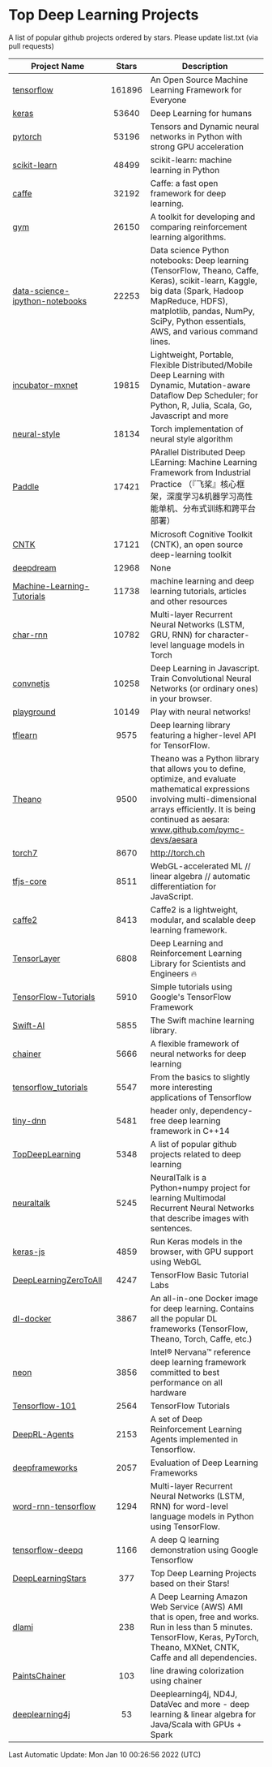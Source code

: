 # Top Deep Learning Projects
A list of popular github projects ordered by stars.
Please update list.txt (via pull requests)

|Project Name| Stars | Description |
| ---------- |:-----:| ----------- |
| [tensorflow](https://github.com/tensorflow/tensorflow) | 161896 | An Open Source Machine Learning Framework for Everyone |
| [keras](https://github.com/keras-team/keras) | 53640 | Deep Learning for humans |
| [pytorch](https://github.com/pytorch/pytorch) | 53196 | Tensors and Dynamic neural networks in Python with strong GPU acceleration |
| [scikit-learn](https://github.com/scikit-learn/scikit-learn) | 48499 | scikit-learn: machine learning in Python |
| [caffe](https://github.com/BVLC/caffe) | 32192 | Caffe: a fast open framework for deep learning. |
| [gym](https://github.com/openai/gym) | 26150 | A toolkit for developing and comparing reinforcement learning algorithms. |
| [data-science-ipython-notebooks](https://github.com/donnemartin/data-science-ipython-notebooks) | 22253 | Data science Python notebooks: Deep learning (TensorFlow, Theano, Caffe, Keras), scikit-learn, Kaggle, big data (Spark, Hadoop MapReduce, HDFS), matplotlib, pandas, NumPy, SciPy, Python essentials, AWS, and various command lines. |
| [incubator-mxnet](https://github.com/apache/incubator-mxnet) | 19815 | Lightweight, Portable, Flexible Distributed/Mobile Deep Learning with Dynamic, Mutation-aware Dataflow Dep Scheduler; for Python, R, Julia, Scala, Go, Javascript and more |
| [neural-style](https://github.com/jcjohnson/neural-style) | 18134 | Torch implementation of neural style algorithm |
| [Paddle](https://github.com/PaddlePaddle/Paddle) | 17421 | PArallel Distributed Deep LEarning: Machine Learning Framework from Industrial Practice （『飞桨』核心框架，深度学习&机器学习高性能单机、分布式训练和跨平台部署） |
| [CNTK](https://github.com/microsoft/CNTK) | 17121 | Microsoft Cognitive Toolkit (CNTK), an open source deep-learning toolkit |
| [deepdream](https://github.com/google/deepdream) | 12968 | None |
| [Machine-Learning-Tutorials](https://github.com/ujjwalkarn/Machine-Learning-Tutorials) | 11738 | machine learning and deep learning tutorials, articles and other resources  |
| [char-rnn](https://github.com/karpathy/char-rnn) | 10782 | Multi-layer Recurrent Neural Networks (LSTM, GRU, RNN) for character-level language models in Torch |
| [convnetjs](https://github.com/karpathy/convnetjs) | 10258 | Deep Learning in Javascript. Train Convolutional Neural Networks (or ordinary ones) in your browser. |
| [playground](https://github.com/tensorflow/playground) | 10149 | Play with neural networks! |
| [tflearn](https://github.com/tflearn/tflearn) | 9575 | Deep learning library featuring a higher-level API for TensorFlow. |
| [Theano](https://github.com/Theano/Theano) | 9500 | Theano was a Python library that allows you to define, optimize, and evaluate mathematical expressions involving multi-dimensional arrays efficiently. It is being continued as aesara: www.github.com/pymc-devs/aesara |
| [torch7](https://github.com/torch/torch7) | 8670 | http://torch.ch |
| [tfjs-core](https://github.com/tensorflow/tfjs-core) | 8511 | WebGL-accelerated ML // linear algebra // automatic differentiation for JavaScript. |
| [caffe2](https://github.com/facebookarchive/caffe2) | 8413 | Caffe2 is a lightweight, modular, and scalable deep learning framework. |
| [TensorLayer](https://github.com/tensorlayer/TensorLayer) | 6808 | Deep Learning and Reinforcement Learning Library for Scientists and Engineers 🔥 |
| [TensorFlow-Tutorials](https://github.com/nlintz/TensorFlow-Tutorials) | 5910 | Simple tutorials using Google's TensorFlow Framework |
| [Swift-AI](https://github.com/Swift-AI/Swift-AI) | 5855 | The Swift machine learning library. |
| [chainer](https://github.com/chainer/chainer) | 5666 | A flexible framework of neural networks for deep learning |
| [tensorflow_tutorials](https://github.com/pkmital/tensorflow_tutorials) | 5547 | From the basics to slightly more interesting applications of Tensorflow |
| [tiny-dnn](https://github.com/tiny-dnn/tiny-dnn) | 5481 | header only, dependency-free deep learning framework in C++14 |
| [TopDeepLearning](https://github.com/aymericdamien/TopDeepLearning) | 5348 | A list of popular github projects related to deep learning |
| [neuraltalk](https://github.com/karpathy/neuraltalk) | 5245 | NeuralTalk is a Python+numpy project for learning Multimodal Recurrent Neural Networks that describe images with sentences. |
| [keras-js](https://github.com/transcranial/keras-js) | 4859 | Run Keras models in the browser, with GPU support using WebGL |
| [DeepLearningZeroToAll](https://github.com/hunkim/DeepLearningZeroToAll) | 4247 | TensorFlow Basic Tutorial Labs |
| [dl-docker](https://github.com/floydhub/dl-docker) | 3867 | An all-in-one Docker image for deep learning. Contains all the popular DL frameworks (TensorFlow, Theano, Torch, Caffe, etc.) |
| [neon](https://github.com/NervanaSystems/neon) | 3856 | Intel® Nervana™ reference deep learning framework committed to best performance on all hardware |
| [Tensorflow-101](https://github.com/sjchoi86/Tensorflow-101) | 2564 | TensorFlow Tutorials |
| [DeepRL-Agents](https://github.com/awjuliani/DeepRL-Agents) | 2153 | A set of Deep Reinforcement Learning Agents implemented in Tensorflow. |
| [deepframeworks](https://github.com/zer0n/deepframeworks) | 2057 | Evaluation of Deep Learning Frameworks |
| [word-rnn-tensorflow](https://github.com/hunkim/word-rnn-tensorflow) | 1294 | Multi-layer Recurrent Neural Networks (LSTM, RNN) for word-level language models in Python using TensorFlow. |
| [tensorflow-deepq](https://github.com/siemanko/tensorflow-deepq) | 1166 | A deep Q learning demonstration using Google Tensorflow |
| [DeepLearningStars](https://github.com/hunkim/DeepLearningStars) | 377 | Top Deep Learning Projects based on their Stars! |
| [dlami](https://github.com/ritchieng/dlami) | 238 | A Deep Learning Amazon Web Service (AWS) AMI that is open, free and works. Run in less than 5 minutes. TensorFlow, Keras, PyTorch, Theano, MXNet, CNTK, Caffe and all dependencies. |
| [PaintsChainer](https://github.com/taizan/PaintsChainer) | 103 | line drawing colorization using chainer |
| [deeplearning4j](https://github.com/deeplearning4j/deeplearning4j) | 53 | Deeplearning4j, ND4J, DataVec and more - deep learning & linear algebra for Java/Scala with GPUs + Spark |

Last Automatic Update: Mon Jan 10 00:26:56 2022 (UTC)
